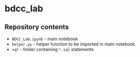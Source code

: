 # bdcc_lab

## Repository contents
- `BDCC_Lab.ipynb` - main notebook
- `helper.py` - helper function to be imported in main notebook
- `sql` - folder containing `*.sql` statements